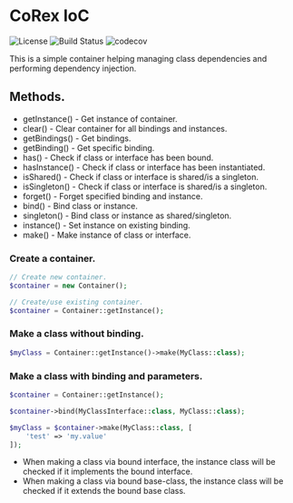# CoRex IoC

![License](https://img.shields.io/packagist/l/corex/ioc.svg)
![Build Status](https://travis-ci.org/corex/ioc.svg?branch=master)
![codecov](https://codecov.io/gh/corex/ioc/branch/master/graph/badge.svg)


This is a simple container helping managing class dependencies and performing dependency injection.


## Methods.
- getInstance() - Get instance of container.
- clear() - Clear container for all bindings and instances.
- getBindings() - Get bindings.
- getBinding() - Get specific binding.
- has() - Check if class or interface has been bound.
- hasInstance() - Check if class or interface has been instantiated.
- isShared() - Check if class or interface is shared/is a singleton.
- isSingleton() - Check if class or interface is shared/is a singleton.
- forget() - Forget specified binding and instance.
- bind() - Bind class or instance.
- singleton() - Bind class or instance as shared/singleton.
- instance() - Set instance on existing binding.
- make() - Make instance of class or interface.


### Create a container.
```php
// Create new container.
$container = new Container();

// Create/use existing container.
$container = Container::getInstance();
```


### Make a class without binding.
```php
$myClass = Container::getInstance()->make(MyClass::class);
```


### Make a class with binding and parameters.
```php
$container = Container::getInstance();

$container->bind(MyClassInterface::class, MyClass::class);

$myClass = $container->make(MyClass::class, [
    'test' => 'my.value'
]);
```
- When making a class via bound interface, the instance class will be checked if it implements the bound interface.
- When making a class via bound base-class, the instance class will be checked if it extends the bound base class.
